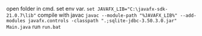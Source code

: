 open folder in cmd.
set env var.
`set JAVAFX_LIB="C:\javafx-sdk-21.0.7\lib"`
compile with javac
`javac --module-path "%JAVAFX_LIB%" --add-modules javafx.controls -classpath ".;sqlite-jdbc-3.50.3.0.jar" Main.java`
run `run.bat`
